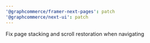 ```yaml
---
'@graphcommerce/framer-next-pages': patch
'@graphcommerce/next-ui': patch
---
```


Fix page stacking and scroll restoration when navigating
